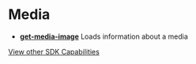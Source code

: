 # Media

- **[get-media-image](/graphql/media/get-media-image.graphql)**
  Loads information about a media

[View other SDK Capabilities](/graphql)